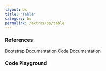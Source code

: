 ```yaml
---
layout: bs
title: "Table"
category: bs
permalink: /extras/bs/table
---
```


### References

<div class="bs">
    <div class="list-group">
        <a class="list-group-item list-group-item-action" href="https://getbootstrap.com/docs/4.4/content/tables">Bootstrap Documentation</a>
        <a class="list-group-item list-group-item-action" href="/docs/sprest-bs/modules/_components_table_d_.html">Code Documentation</a>
    </div>
</div>

### Code Playground

<div id="playground" class="bs"></div>
<script type="text/javascript">
    // Wait for the page to load
    window.addEventListener("load", function() {
        // Create the code editor
        var editor = CodeEditor(document.getElementById("playground"), true, [
            '// Create the',
            'Components.({',
            '\tel: app,',
            '\tclassName: "table-sm is-striped",',
            '\tcolumns: [',
            '\t\t{ name: "a0", title: "Actions", isHidden: true },',
            '\t\t{ name: "a1", title: "Col 1" },',
            '\t\t{ name: "a2", title: "Col 2" },',
            '\t\t{ name: "a3", title: "Col 3" }',
            '\t],',
            '\trows: [',
            '\t\t{ a0: "1", a1: "1.1", a2: "1.2", a3: "1.3" },',
            '\t\t{ a0: "2", a1: "2.1", a2: "2.2", a3: "2.3" },',
            '\t\t{ a0: "3", a1: "3.1", a2: "3.2", a3: "3.3" },',
            '\t\t{ a0: "4", a1: "4.1", a2: "4.2", a3: "4.3" },',
            '\t\t{ a0: "5", a1: "5.1", a2: "5.2", a3: "5.3" },',
            '\t\t{ a0: "6", a1: "6.1", a2: "6.2", a3: "6.3" },',
            '\t\t{ a0: "7", a1: "7.1", a2: "7.2", a3: "7.3" },',
            '\t\t{ a0: "8", a1: "8.1", a2: "8.2", a3: "8.3" },',
            '\t\t{ a0: "9", a1: "9.1", a2: "9.2", a3: "9.3" }',
            '\t]',
            '});'
        ].join('\n'));
    });
</script>